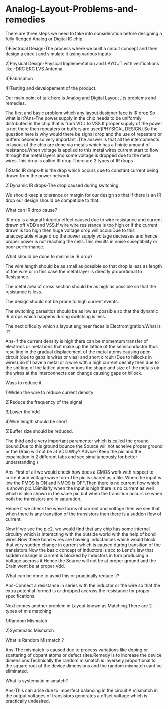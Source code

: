 # Analog-Layout-Problems-and-remedies

There are three steps we need to take into consideration before designing a fully fledged Analog or Digital IC chip.


1)Electrical Design-The process where we built a circuit concept and then design a circuit and simulate it using various inputs


2)Physical Design-Physical Implementation and LAYOUT with verifications like -DRC ERC LVS Antenna.


3)Fabrication


4)Testing and developement of the product.


Our main point of talk here is Analog and Digital Layout ,Its problems and remedies.

The first and basic problem which any layout designer face is IR drop.So what is it?Ans-The power supply in the chip needs to be uniformly distributed in the chip that is from VDD to VSS.If proper supply of the power is not there then repeaters or buffers are used(PHYSICAL DESIGN).So the question here is why would there be signal drop and the use of repeaters or buffers become so very important .The answer is that all the interconnects in layout of the chip are done via metals which has a fininte amount of resistance.When voltage is applied to this metal wires current start to flow through the metal layers and some voltage is dropped due to the metal wires.This drop is called IR drop.There are 2 types of IR drops 

1)Static IR drops-It is the drop which occurs due to constant current being drawn from the power network

2)Dynamic IR drops-The drop caused during switching.

We should keep a tolerance or margin for our design so that if there is an IR drop our design should be compatible to that.

What can IR drop cause?

IR drop is a signal Integrity effect caused due to wire resistance and current drawn off VDD and VSS.If wire wire resistance is too high or if the current drawn is too hign then huge voltage drop will occur.Due to this unacceptable vltage drop the power supply voltage decreases and hence proper power is not reaching the cells.This results in noise suseptibility or poor performance.

What should be done to minimise IR drop?

The wire length should be as small as possible so that drop is less as length of the wire or in this case the metal layer is directly proportional to Resistance.

The metal area of cross section should be as high as possible so that the resistance is less.

The design should not be prone to high current events.

The switching parasitics should be as low as possible so that the dynamic IR drops which happens during switching is less.


The next dificulty which a layout engineer faces is Electromigration.What is it?

Ans-If the current density is high there can be momentum transfer of electrons or metal ions that make up the lattice of the semiconductor thus resulting in the gradual displacement of the metal atoms causing open circuit (due to gaps is wires or vias) and short circuit (Due to hillocks in wires).So if I have a metal or a wire with a high current desnity then due to the shifting of the lattice atoms or ions the shape and size of the metals otr the wires at the interconnects can change causing gaps or hillock.

Ways to reduce it.

1)Widen the wire to reduce current density

2)Reduce the frequency of the signal

3)Lower the Vdd

4)Wire length should be short

5)Buffer size should be reduced.


The third and a very important paramenter which is called the ground bound.Due to this ground bounce the Source will not acheive proper ground or the Drain will not be at VDD.Why? Advice (Keep the pic and the expalnation in 2 different tabs and see simultaneously for better understanding.)

Ans-First of all we would check how does a CMOS work with respect to current and voltage wave form.The pic is shared as a file .When the input is low the PMOS is ON and NMOS is OFF.Then there is no current flow which is shown pic.1.Similarly when the input is high there is no current as well which is also shown in the same pic,but when the transition occurs i.e when both the transistors are in saturation.

Hence if we check the wave forms of current and voltage then we see that when there is any transition of the transistors then there is a sudden flow of current.


Now if we see the pic2. we would find that any chip has some internal circuitry which is interacting with the outside world with the help of bond wires.Now these bond wires are haveing inductances which would block that very sudden change in current which is caused during transition of the transistors.Now the basic concept of inductors is acc to Lenz's law that sudden change in current is blocked by Inductors in turn producing a Voltage accross it.Hence the Source will not be at proper ground and the Drain wont be at proper Vdd.

What can be done to avoid this or practically reduce it?

Ans-Connect a resistance in series with the inductor or the wire so that the extra potential formed is or dropped accross the resistance for proper specifications.

Next comes another problem in Layout known as Matching.There are 2 types of mis matching 

1)Random Mismatch

2)Systematic Mismatch

What is Random Mismatch ?

Ans-The mismatch is caused due to process variations like doping or scattering of dopant atoms or defect sites.Remedy is to increase the device dimensions.Technically the random mismatch is inversely proportional to the square root of the device dimensions and the random mismatch cant be eliminated.

What is systematic mismatch?

Ans-This can arise due to imperfect balancing in the circuit.A mismatch in the output voltages of transistors generates a offset voltage which is practically undesired.
